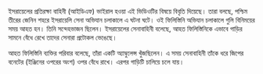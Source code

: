 ইসরায়েলের প্রতিরক্ষা বাহিনী (আইডিএফ) ভাইরাল হওয়া এই ভিডিওটির বিষয়ে বিবৃতি দিয়েছে। তারা বলছে, পশ্চিম তীরের জেনিন শহরে ইসরায়েলি সেনা অভিযান চলাকালে এ ঘটনা ঘটে। ওই ফিলিস্তিনি অভিযান চলাকালে গুলি বিনিময়ের সময় আহত হন। তিনি সন্দেহভাজন ছিলেন। ইসরায়েলের সেনাবাহিনী বলেছে, আহত ফিলিস্তিনিকে এভাবে গাড়ির সামনে বেঁধে রেখে তাদের সেনারা প্রটোকল ভেঙেছে।  

আহত ফিলিস্তিনি ব্যক্তির পরিবার বলেছে, তাঁরা একটি অ্যাম্বুলেন্স খুঁজছিলেন। এ সময় সেনাবাহিনী তাঁকে ধরে জিপের বনেটের (ইঞ্জিনের ওপরের অংশ) ওপর বেঁধে রাখে। এরপর গাড়িটি চালিয়ে চলে যায়।  
